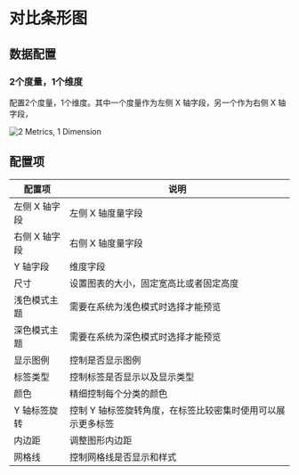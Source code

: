 # 对比条形图

## 数据配置

### 2个度量，1个维度

配置2个度量，1个维度。其中一个度量作为左侧 X 轴字段，另一个作为右侧 X 轴字段，

![2 Metrics, 1 Dimension](https://static-docs.nocobase.com/202410091121686.png)

## 配置项

| 配置项        | 说明                                                        |
| ------------- | ----------------------------------------------------------- |
| 左侧 X 轴字段 | 左侧 X 轴度量字段                                           |
| 右侧 X 轴字段 | 右侧 X 轴度量字段                                           |
| Y 轴字段      | 维度字段                                                    |
| 尺寸          | 设置图表的大小，固定宽高比或者固定高度                      |
| 浅色模式主题  | 需要在系统为浅色模式时选择才能预览                          |
| 深色模式主题  | 需要在系统为深色模式时选择才能预览                          |
| 显示图例      | 控制是否显示图例                                            |
| 标签类型      | 控制标签是否显示以及显示类型                                |
| 颜色          | 精细控制每个分类的颜色                                      |
| Y 轴标签旋转  | 控制 Y 轴标签旋转角度，在标签比较密集时使用可以展示更多标签 |
| 内边距        | 调整图形内边距                                              |
| 网格线        | 控制网格线是否显示和样式                                    |
